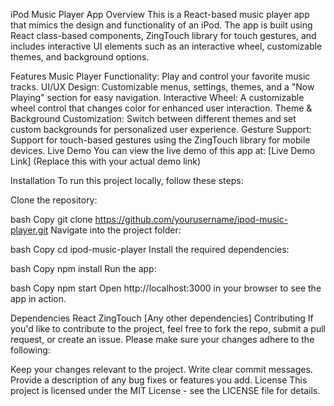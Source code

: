 iPod Music Player App
Overview
This is a React-based music player app that mimics the design and functionality of an iPod. The app is built using React class-based components, ZingTouch library for touch gestures, and includes interactive UI elements such as an interactive wheel, customizable themes, and background options.

Features
Music Player Functionality: Play and control your favorite music tracks.
UI/UX Design: Customizable menus, settings, themes, and a "Now Playing" section for easy navigation.
Interactive Wheel: A customizable wheel control that changes color for enhanced user interaction.
Theme & Background Customization: Switch between different themes and set custom backgrounds for personalized user experience.
Gesture Support: Support for touch-based gestures using the ZingTouch library for mobile devices.
Live Demo
You can view the live demo of this app at: [Live Demo Link] (Replace this with your actual demo link)

Installation
To run this project locally, follow these steps:

Clone the repository:

bash
Copy
git clone https://github.com/yourusername/ipod-music-player.git
Navigate into the project folder:

bash
Copy
cd ipod-music-player
Install the required dependencies:

bash
Copy
npm install
Run the app:

bash
Copy
npm start
Open http://localhost:3000 in your browser to see the app in action.

Dependencies
React
ZingTouch
[Any other dependencies]
Contributing
If you'd like to contribute to the project, feel free to fork the repo, submit a pull request, or create an issue. Please make sure your changes adhere to the following:

Keep your changes relevant to the project.
Write clear commit messages.
Provide a description of any bug fixes or features you add.
License
This project is licensed under the MIT License - see the LICENSE file for details.

